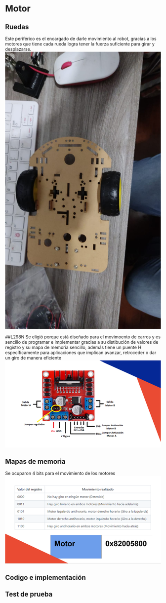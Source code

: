 # Motor
## Ruedas
Este periférico es el encargado de darle movimiento al robot, gracias a los motores que tiene cada rueda logra tener la fuerza suficiente para girar y desplazarse.
![Ruedas](https://github.com/unal-edigital2-labs/wp08-2021-2-gr07/blob/main/Imagenes%20github/Ruedas.jpeg "Ruedas")

##L298N
Se eligió porque está diseñado para el movimoento de carros y es sencillo de programar e implementar gracias a su distibución de valores de registro y su mapa de memoria sencillo, además tiene un puente H específicamente para aplicaciones que implican avanzar, retroceder o dar un giro de manera eficiente
![L298N](https://github.com/unal-edigital2-labs/wp08-2021-2-gr07/blob/main/Imagenes%20github/L298N.png "L298N")

## Mapas de memoria
Se ocuparon 4 bits para el movimiento de los motores
![Mapa de memoria del motor](https://github.com/unal-edigital2-labs/wp08-2021-2-gr07/blob/main/Imagenes%20github/Mapa_motor.png "Mapa de memoria del motor")

## Codigo e implementación

## Test de prueba

